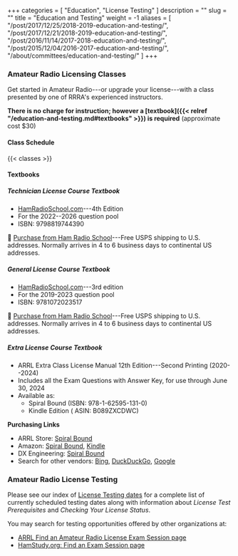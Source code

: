 +++
categories = [ "Education", "License Testing" ]
description = ""
slug = ""
title = "Education and Testing"
weight = -1
aliases = [ "/post/2017/12/25/2018-2019-education-and-testing/",
	"/post/2017/12/21/2018-2019-education-and-testing/",
	"/post/2016/11/14/2017-2018-education-and-testing/",
	"/post/2015/12/04/2016-2017-education-and-testing/",
	"/about/committees/education-and-testing/"
]
+++
### Amateur Radio Licensing Classes

Get started in Amateur Radio---or upgrade your license---with a class
presented by one of RRRA's experienced instructors.

**There is no charge for instruction; however a
[textbook]({{< relref "/education-and-testing.md#textbooks" >}})
is required** (approximate cost $30)

#### Class Schedule

{{< classes >}}
<!--more-->

#### Textbooks

##### Technician License Course Textbook

* [HamRadioSchool.com](https://www.hamradioschool.com/technician)---4th Edition
* For the 2022--2026 question pool
* ISBN: 9798819744390

:link:
[Purchase from Ham Radio School](https://hamradioschool.square.site/)---Free
USPS shipping to U.S. addresses. Normally arrives in 4 to 6 business
days to continental US addresses.

<!--
**Purchasing links:**

* [Amazon](https://www.amazon.com/School-Technician-License-Course-2022-2026/dp/B0B14M9SGR/)
* [DX Engineering](https://www.dxengineering.com/parts/hds-techbook2026)
-->

##### General License Course Textbook

* [HamRadioSchool.com](http://www.hamradioschool.com/general-license)---3rd edition
* For the 2019-2023 question pool
* ISBN: 9781072023517

:link:
[Purchase from Ham Radio School](https://hamradioschool.square.site/)---Free
USPS shipping to U.S. addresses. Normally arrives in 4 to 6 business
days to continental US addresses.

<!--
**Purchasing links:**

* [Amazon](https://www.amazon.com/HamRadioSchool-com-General-License-Course-Turner/dp/1072023512)
-->

##### Extra License Course Textbook

* ARRL Extra Class License Manual 12th Edition---Second Printing (2020--2024)
* Includes all the Exam Questions with Answer Key, for use through June 30, 2024
* Available as:
   * Spiral Bound (ISBN: 978-1-62595-131-0)
   * Kindle Edition ( ASIN: B089ZXCDWC)

**Purchasing Links**

* ARRL Store: [Spiral Bound](https://home.arrl.org/action/Store/Product-Details/productId/120286)
* Amazon: [Spiral Bound](https://www.amazon.com/Extra-Class-License-Manual-Spiral/dp/1625951310/), [Kindle](https://www.amazon.com/ARRL-Extra-Class-License-Manual-ebook/dp/B089ZXCDWC/)
* DX Engineering: [Spiral Bound](https://www.dxengineering.com/parts/arr-1311)
* Search for other vendors: [Bing](https://www.bing.com/search?q=978-1-62595-131-0), [DuckDuckGo](https://duckduckgo.com/?q=978-1-62595-131-0&ia=t), [Google](https://www.google.com/search?q=978-1-62595-131-0)

### Amateur Radio License Testing

Please see our index of [License Testing dates](/dates/license-testing/) for a
complete list of currently scheduled testing dates along with information
about *License Test Prerequisites* and *Checking Your License Status*.

You may search for testing opportunities offered by other organizations at:

* [ARRL Find an Amateur Radio License Exam Session page](http://www.arrl.org/find-an-amateur-radio-license-exam-session)
* [HamStudy.org: Find an Exam Session page](https://hamstudy.org/sessions)
